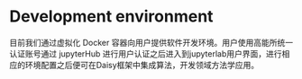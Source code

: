 # Development environment
目前我们通过虚拟化 Docker 容器向用户提供软件开发环境。用户使用高能所统一认证账号通过 jupyterHub 进行用户认证之后进入到jupyterlab用户界面，进行相应的环境配置之后便可在Daisy框架中集成算法，开发领域方法学应用。
